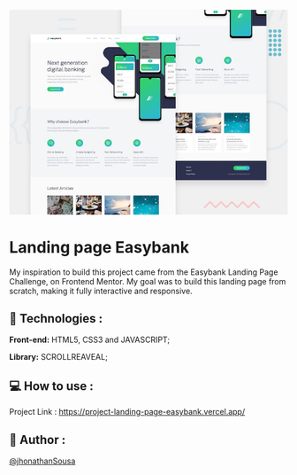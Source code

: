 ![alt text](capa.jpg)

# Landing page Easybank

My inspiration to build this project came from the Easybank Landing Page Challenge, on Frontend Mentor. My goal was to build this landing page from scratch, making it fully interactive and responsive.

## 🚀 Technologies :

**Front-end:** HTML5, CSS3 and JAVASCRIPT;

**Library:** SCROLLREAVEAL;

## 💻 How to use :

Project Link : https://project-landing-page-easybank.vercel.app/

## 👨 Author :

[@jhonathanSousa](https://www.linkedin.com/in/jhonathan-alves-sousa/)

